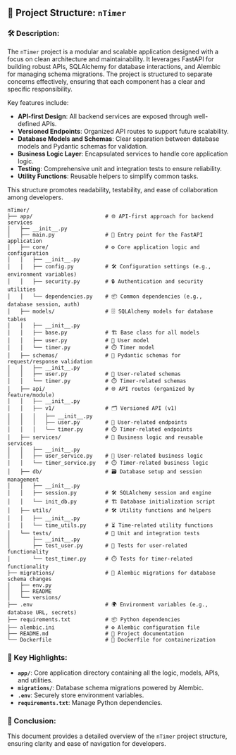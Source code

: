 ## 📂 Project Structure: `nTimer`


### 🛠️ Description:
The `nTimer` project is a modular and scalable application designed with a focus on clean architecture and maintainability. It leverages FastAPI for building robust APIs, SQLAlchemy for database interactions, and Alembic for managing schema migrations. The project is structured to separate concerns effectively, ensuring that each component has a clear and specific responsibility.

Key features include:
- **API-first Design**: All backend services are exposed through well-defined APIs.
- **Versioned Endpoints**: Organized API routes to support future scalability.
- **Database Models and Schemas**: Clear separation between database models and Pydantic schemas for validation.
- **Business Logic Layer**: Encapsulated services to handle core application logic.
- **Testing**: Comprehensive unit and integration tests to ensure reliability.
- **Utility Functions**: Reusable helpers to simplify common tasks.

This structure promotes readability, testability, and ease of collaboration among developers.

```
nTimer/
├── app/                       # 🌐 API-first approach for backend services
│   ├── __init__.py
│   ├── main.py                # 🚀 Entry point for the FastAPI application
│   ├── core/                  # ⚙️ Core application logic and configuration
│   │   ├── __init__.py
│   │   ├── config.py          # 🛠️ Configuration settings (e.g., environment variables)
│   │   ├── security.py        # 🔒 Authentication and security utilities
│   │   └── dependencies.py    # 📦 Common dependencies (e.g., database session, auth)
│   ├── models/                # 🗄️ SQLAlchemy models for database tables
│   │   ├── __init__.py
│   │   ├── base.py            # 🏗️ Base class for all models
│   │   ├── user.py            # 👤 User model
│   │   └── timer.py           # ⏱️ Timer model
│   ├── schemas/               # 📝 Pydantic schemas for request/response validation
│   │   ├── __init__.py
│   │   ├── user.py            # 👤 User-related schemas
│   │   └── timer.py           # ⏱️ Timer-related schemas
│   ├── api/                   # 🌐 API routes (organized by feature/module)
│   │   ├── __init__.py
│   │   ├── v1/                # 🗂️ Versioned API (v1)
│   │   │   ├── __init__.py
│   │   │   ├── user.py        # 👤 User-related endpoints
│   │   │   └── timer.py       # ⏱️ Timer-related endpoints
│   ├── services/              # 🧠 Business logic and reusable services
│   │   ├── __init__.py
│   │   ├── user_service.py    # 👤 User-related business logic
│   │   └── timer_service.py   # ⏱️ Timer-related business logic
│   ├── db/                    # 🗃️ Database setup and session management
│   │   ├── __init__.py
│   │   ├── session.py         # 🛠️ SQLAlchemy session and engine
│   │   └── init_db.py         # 🏗️ Database initialization script
│   ├── utils/                 # 🛠️ Utility functions and helpers
│   │   ├── __init__.py
│   │   └── time_utils.py      # ⏳ Time-related utility functions
│   └── tests/                 # 🧪 Unit and integration tests
│       ├── __init__.py
│       ├── test_user.py       # 👤 Tests for user-related functionality
│       └── test_timer.py      # ⏱️ Tests for timer-related functionality
├── migrations/                # 🔄 Alembic migrations for database schema changes
│   ├── env.py
│   ├── README
│   └── versions/
├── .env                       # 🌍 Environment variables (e.g., database URL, secrets)
├── requirements.txt           # 📦 Python dependencies
├── alembic.ini                # ⚙️ Alembic configuration file
├── README.md                  # 📖 Project documentation
└── Dockerfile                 # 🐳 Dockerfile for containerization
```



### 🎯 Key Highlights:
- **`app/`**: Core application directory containing all the logic, models, APIs, and utilities.
- **`migrations/`**: Database schema migrations powered by Alembic.
- **`.env`**: Securely store environment variables.
- **`requirements.txt`**: Manage Python dependencies.


### 🚀 Conclusion:
This document provides a detailed overview of the `nTimer` project structure, ensuring clarity and ease of navigation for developers.
